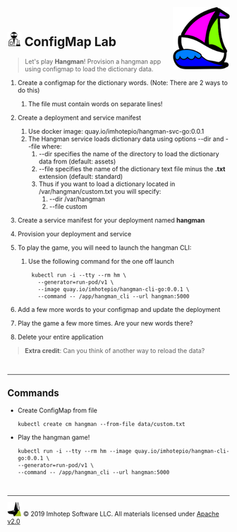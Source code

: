 <img src="../assets/k8sland.png" align="right" width="128" height="auto"/>

<br/>

# <img src="../assets/lab.png" width="32" height="auto"/> ConfigMap Lab

> Let's play **Hangman**! Provision a hangman app using configmap to load the dictionary data.

1. Create a configmap for the dictionary words. (Note: There are 2 ways to do this)
    1. The file must contain words on separate lines!
2. Create a deployment and service manifest
    1. Use docker image: quay.io/imhotepio/hangman-svc-go:0.0.1
    2. The Hangman service loads dictionary data using options --dir and --file where:
        1. --dir specifies the name of the directory to load the dictionary data from (default: assets)
        2. --file specifies the name of the dictionary text file minus the **.txt** extension (default: standard)
        3. Thus if you want to load a dictionary located in /var/hangman/custom.txt you will specify:
            1. --dir /var/hangman
            2. --file custom
3. Create a service manifest for your deployment named **hangman**
4. Provision your deployment and service
5. To play the game, you will need to launch the hangman CLI:
    1. Use the following command for the one off launch

       ```shell
        kubectl run -i --tty --rm hm \
          --generator=run-pod/v1 \
          --image quay.io/imhotepio/hangman-cli-go:0.0.1 \
          --command -- /app/hangman_cli --url hangman:5000
       ```

6. Add a few more words to your configmap and update the deployment
7. Play the game a few more times. Are your new words there?
8. Delete your entire application

> **Extra credit**: Can you think of another way to reload the data?


<br/>

---
## Commands

- Create ConfigMap from file

  ```shell
  kubectl create cm hangman --from-file data/custom.txt
  ```

- Play the hangman game!

  ```shell
  kubectl run -i --tty --rm hm --image quay.io/imhotepio/hangman-cli-go:0.0.1 \
  --generator=run-pod/v1 \
  --command -- /app/hangman_cli --url hangman:5000
  ```

<br/>

---
<img src="../assets/imhotep_logo.png" width="32" height="auto"/> © 2019 Imhotep Software LLC.
All materials licensed under [Apache v2.0](http://www.apache.org/licenses/LICENSE-2.0)